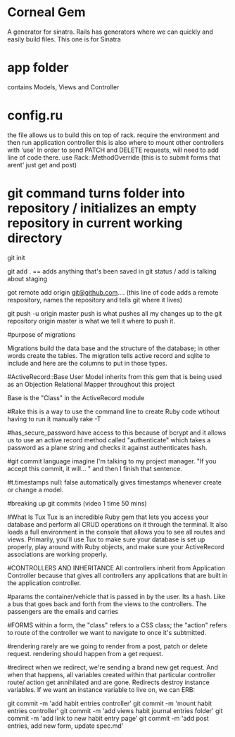 # Corneal Gem
A generator for sinatra. 
Rails has generators where we can quickly and easily build files. This one is for Sinatra


# app folder
contains Models, Views and Controller

# config.ru
the file allows us to build this on top of rack.
require the environment and then run application controller
this is also where to mount other controllers with 'use'
In order to send PATCH and DELETE requests, will need to add line of code there. 
  use Rack::MethodOverride (this is to submit forms that arent' just get and post)

# git command turns folder into repository / initializes an empty repository in current working directory

git init

git add . == adds anything that's been saved in git status / add is talking about staging 

got remote add origin git@github.com.... 
(this line of code adds a remote respository, names the repository and tells git where it lives)

git push -u origin master
push is what pushes all my changes up to the git repository
origin master is what we tell it where to push it.

#purpose of migrations

Migrations build the data base and the structure of the database; in other words create the tables. The migration tells active record and sqlite to include and here are the columns to put in those types. 

#ActiveRecord::Base
User Model inherits from this gem that is being used as an Objection Relational Mapper throughout this project

Base is the "Class" in the ActiveRecord module 

#Rake
this is a way to use the command line to create Ruby code wtihout having to run it manually rake -T

#has_secure_password
have access to this because of bcrypt and it allows us to use an active record method called "authenticate" which takes a password as a plane string and checks it against authenticates hash.

#git commit language
imagine I'm talking to my project manager. "If you accept this commit, it will... " and then I finish that sentence.

#t.timestamps null: false
automatically gives timestamps whenever create or change a model.

#breaking up git commits (video 1 time 50 mins)

#What Is Tux
Tux is an incredible Ruby gem that lets you access your database and perform all CRUD operations on it through the terminal. It also loads a full environment in the console that allows you to see all routes and views. Primarily, you'll use Tux to make sure your database is set up properly, play around with Ruby objects, and make sure your ActiveRecord associations are working properly.

#CONTROLLERS AND INHERITANCE
All controllers inherit from Application Controller because that gives all controllers any applications that are built in the application controller.

#params
the container/vehicle that is passed in by the user. Its a hash. Like a bus that goes back and forth from the views to the controllers. The passengers are the emails and carries

#FORMS
within a form, the "class" refers to a CSS class; the "action" refers to route of the controller we want to navigate to once it's subtmitted.

#rendering
rarely are we going to render from a post, patch or delete request. rendering should happen from a get request.

#redirect
when we redirect, we're sending a brand new get request. And when that happens, all variables created within that particular controller route/ action get annihilated and are gone. Redirects destroy instance variables. If we want an instance variable to live on, we can ERB:

git commit -m 'add habit entries controller'
git commit -m 'mount habit entries controller'
git commit -m 'add views habit journal entries folder'
git commit -m 'add link to new habit entry page'
git commit -m 'add post entries, add new form, update spec.md'
